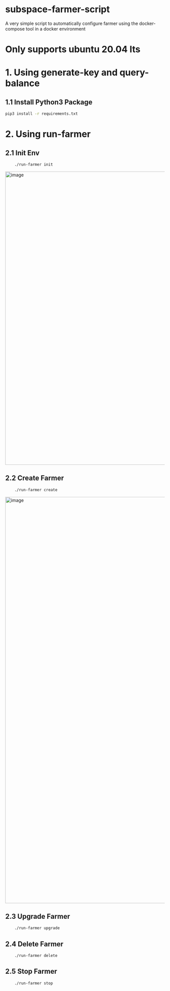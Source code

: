 # subspace-farmer-script

A very simple script to automatically configure farmer using the docker-compose tool in a docker environment

# Only supports ubuntu 20.04 lts

# 1. Using generate-key and query-balance
## 1.1 Install Python3 Package
```bash
pip3 install -r requirements.txt
```
# 2. Using run-farmer
## 2.1 Init Env

```bash 
    ./run-farmer init
```
<img width="924" alt="image" src="https://user-images.githubusercontent.com/31732456/192086082-54279137-1f56-4be1-8892-8dcae6caf88d.png">


## 2.2 Create Farmer
```bash 
    ./run-farmer create
```
<img width="1280" alt="image" src="https://user-images.githubusercontent.com/31732456/192086069-4b17902f-2597-4ac3-b58a-925cb0a2d4a9.png">

## 2.3 Upgrade Farmer
```bash 
    ./run-farmer upgrade
```
## 2.4 Delete Farmer
```bash 
    ./run-farmer delete
```

## 2.5 Stop Farmer
```bash 
    ./run-farmer stop
```








